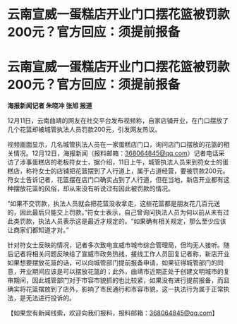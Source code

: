 # 云南宣威一蛋糕店开业门口摆花篮被罚款200元？官方回应：须提前报备

# 云南宣威一蛋糕店开业门口摆花篮被罚款200元？官方回应：须提前报备

**海报新闻记者 朱晓冲 张旭 报道**

12月11日，云南曲靖的网友在社交平台发布视频称，自家店铺开业，在门口摆放了几个花篮却被城管执法人员罚款200元，引发网友热议。

视频画面显示，几名城管执法人员在一家蛋糕店门口，询问店门口摆放的花篮的相关情况。12月12日，海报新闻（报料邮箱：368064845@qq.com）记者电话采访了涉事蛋糕店的老板符女士，据介绍，11日上午，城管执法人员来到符女士的蛋糕店，称符女士的店铺把花篮摆到了人行道上，属于占道经营，要被罚款200元。符女士告诉记者，花篮摆在店门口确实占到了人行道，但在当地，新店开业都有这种摆放花篮的风俗，却从来没有听说过有因此被罚款的情况。

“如果不交罚款，执法人员就会把花篮没收拿走，这些花篮都是朋友花几百元送的，因此最后只能交上罚款。”符女士表示，自己曾询问执法人员为何以前从未有过此类罚款，执法人员表示这是最近才规定的。“如果确有相关规定，那么至少应该让商家们都知道才对。”

针对符女士反映的情况，记者多次致电宣威市城市综合管理局，但均无人接听。随后记者将相关问题反映给了宣威市政务热线，接线工作人员回复记者称，新店开业如果想要摆放花篮的话，可以向城管部门提前报备申请，如果征得城管部门的同意，开业期间应该是可以摆放花篮的；此外，曲靖市近期正处于创建文明城市的复审期间，因此城管部门对于市容市貌抓的也比较紧，如果没有进行提前报备，而且确实将花篮摆放到了店外，影响了市民通行和市容市貌，这一执法行为属于正常执法，是无法进行投诉的。

【如果您有新闻线索，欢迎向我们报料，报料邮箱：368064845@qq.com】


